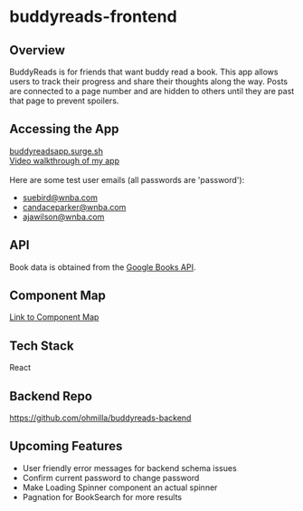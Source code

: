 # buddyreads-frontend

## Overview
BuddyReads is for friends that want buddy read a book. 
This app allows users to track their progress and share their thoughts along the way. 
Posts are connected to a page number and are hidden to others until they are past that page to prevent spoilers. 

## Accessing the App
[buddyreadsapp.surge.sh](https://buddyreadsapp.surge.sh/)<br/>
[Video walkthrough of my app](https://drive.google.com/file/d/1IeZdG1KzfSaW3YbKWjUGrzazyzwPOMbJ/view?usp=sharing)<br/><br/>
 Here are some test user emails (all passwords are 'password'):
* suebird@wnba.com
* candaceparker@wnba.com
* ajawilson@wnba.com 

## API
Book data is obtained from the [Google Books API](https://developers.google.com/books/docs/overview). 

## Component Map
[Link to Component Map](https://docs.google.com/presentation/d/1y4jqUoRgr937XaS9N4T_y8-DwmQZ8YhRdfJZ5jLhrxI/present)

## Tech Stack
React

## Backend Repo
https://github.com/ohmilla/buddyreads-backend

## Upcoming Features
* User friendly error messages for backend schema issues
* Confirm current password to change password
* Make Loading Spinner component an actual spinner
* Pagnation for BookSearch for more results


